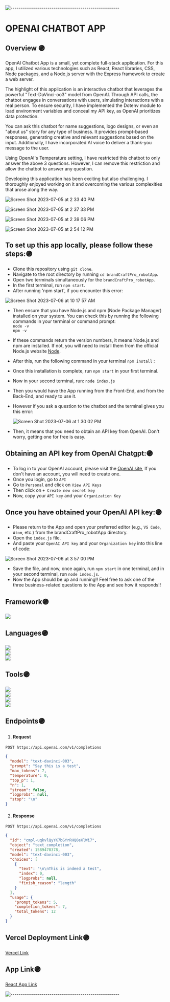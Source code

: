 ![-----------------------------------------------------](https://raw.githubusercontent.com/andreasbm/readme/master/assets/lines/rainbow.png)
# OPENAI CHATBOT APP

## Overview 🟣
OpenAI Chatbot App is a small, yet complete full-stack application. For this app, I utilized various technologies such as React, React libraries, CSS, Node packages, and a Node.js server with the Express framework to create a web server.

The highlight of this application is an interactive chatbot that leverages the powerful "Text-DaVinci-oo3" model from OpenAI. Through API calls, the chatbot engages in conversations with users, simulating interactions with a real person. To ensure security, I have implemented the Dotenv module to load environment variables and conceal my API key, as OpenAI prioritizes data protection.

You can ask this chatbot for name suggestions, logo designs, or even an "about us" story for any type of business. It provides prompt-based responses, generating creative and relevant suggestions based on the input. Additionally, I have incorporated AI voice to deliver a thank-you message to the user.

Using OpenAI's Temperature setting, I have restricted this chatbot to only answer the above 3 questions. However, I can remove this restriction and allow the chatbot to answer any question.

Developing this application has been exciting but also challenging. I thoroughly enjoyed working on it and overcoming the various complexities that arose along the way.

![Screen Shot 2023-07-05 at 2 33 40 PM](https://github.com/Oscar-Santos/brandCraftPro_robotApp/assets/83252572/c7f0a66e-2565-4d9b-b8a7-9fecaced2686)

![Screen Shot 2023-07-05 at 2 37 33 PM](https://github.com/Oscar-Santos/brandCraftPro_robotApp/assets/83252572/977fc89e-8997-46b7-83b1-638c055789d8)

![Screen Shot 2023-07-05 at 2 39 06 PM](https://github.com/Oscar-Santos/brandCraftPro_robotApp/assets/83252572/05e0bef8-79c0-4cd9-9f0e-75686c71042f)

![Screen Shot 2023-07-05 at 2 54 12 PM](https://github.com/Oscar-Santos/brandCraftPro_robotApp/assets/83252572/099c875c-83aa-4bde-95dd-6927ca5ad9a8)


## To set up this app locally, please follow these steps:🟣

- Clone this repository using `git clone`. 
- Navigate to the root directory by running `cd brandCraftPro_robotApp`.
- Open two terminals simultaneously for the `brandCraftPro_robotApp`.
- In the first terminal, run `npm start`.
- After running 'npm start', if you encounter this error:

![Screen Shot 2023-07-06 at 10 17 57 AM](https://github.com/Oscar-Santos/brandCraftPro_robotApp/assets/83252572/1240aa47-1251-4179-a3db-3f0cd00a6c06)

- Then ensure that you have Node.js and npm (Node Package Manager) installed on your system. You can check this by running the following commands in your terminal or command prompt:
  </br>
  `node -v`
  </br>
  `npm -v`

- If these commands return the version numbers, it means Node.js and npm are installed. If not, you will need to install them from the official Node.js website [Node](https://nodejs.org).
  
- After this, run the following command in your terminal `npm install` :
- Once this installation is complete, run `npm start` in your first terminal.
- Now in your second terminal, run: `node index.js`
- Then you would have the App running from the Front-End, and from the Back-End, and ready to use it.
- However if you ask a question to the chatbot and the terminal gives you this error:

  ![Screen Shot 2023-07-06 at 1 30 02 PM](https://github.com/Oscar-Santos/brandCraftPro_robotApp/assets/83252572/332c93f7-9d11-4d66-b90e-8c1d8411a467)

- Then, it means that you need to obtain an API key from OpenAI. Don't worry, getting one for free is easy.

## Obtaining an API key from OpenAI Chatgpt:🟣

- To log in to your OpenAI account, please visit the [OpenAI site](https://openai.com/blog/chatgpt), If you don't have an account, you will need to create one.
- Once you login, go to `API`
- Go to `Personal` and click on `View API Keys`
- Then click on `+ Create new secret key`
- Now, copy your `API key` and your `Organization Key`

## Once you have obtained your OpenAI API key:🟣

- Please return to the App and open your preferred editor (e.g., `VS Code`, `Atom`, etc.) from the brandCraftPro_robotApp directory.
- Open the `index.js` file.
- And paste your `OpenAI API key` and your `Organization key` into this line of code:

![Screen Shot 2023-07-06 at 3 57 00 PM](https://github.com/Oscar-Santos/brandCraftPro_robotApp/assets/83252572/ad7b0df5-b6e4-42c9-8d08-d13a54449be0)


- Save the file, and now, once again, run `npm start` in one terminal, and in your second terminal, run `node index.js`.
- Now the App should be up and running!! Feel free to ask one of the three business-related questions to the App and see how it responds!!

  
## Framework🟣
<p>
  <img src="https://img.shields.io/badge/express.js-%23404d59.svg?style=for-the-badge&logo=express&logoColor=%2361DAFB" />
</p>

## Languages🟣
<p>
  <img src="https://img.shields.io/badge/JavaScript-ES2021-yellow?logo=javascript" />
  </br>
  <img src="https://img.shields.io/badge/CSS-3-blue?logo=css3" />
  </br>
  <img src="https://img.shields.io/badge/HTML-<VERSION>-<COLOR>?logo=html5" />
  </br>
</p>

## Tools🟣
<p>
  <img src="https://img.shields.io/badge/OpenAI-Integrated-brightgreen?logo=openai" /> 
  </br>
  <img src="https://img.shields.io/badge/Node.js-14.17.3-green?logo=node.js" /> 
  </br>
  <img src="https://img.shields.io/badge/Git-F05032.svg?&style=flaste&logo=git&logoColor=white" />
  </br>
  <img src="https://img.shields.io/badge/GitHub-181717.svg?&style=flaste&logo=github&logoColor=white" />
  </br>
</p>

## Endpoints🟣

1)   #### Request
`POST https://api.openai.com/v1/completions`
```json
{
  "model": "text-davinci-003",
  "prompt": "Say this is a test",
  "max_tokens": 7,
  "temperature": 0,
  "top_p": 1,
  "n": 1,
  "stream": false,
  "logprobs": null,
  "stop": "\n"
}

```

2)    #### Response
`POST https://api.openai.com/v1/completions`

```json
{
  "id": "cmpl-uqkvlQyYK7bGYrRHQ0eXlWi7",
  "object": "text_completion",
  "created": 1589478378,
  "model": "text-davinci-003",
  "choices": [
    {
      "text": "\n\nThis is indeed a test",
      "index": 0,
      "logprobs": null,
      "finish_reason": "length"
    }
  ],
  "usage": {
    "prompt_tokens": 5,
    "completion_tokens": 7,
    "total_tokens": 12
  }
}

```

## Vercel Deployment Link🟣

[Vercel Link](https://open-ai-chat-bot-green.vercel.app/)

## App Link🟣

[React App Link](https://open-ai-chat-bot-green.vercel.app/)


![-----------------------------------------------------](https://raw.githubusercontent.com/andreasbm/readme/master/assets/lines/rainbow.png)
